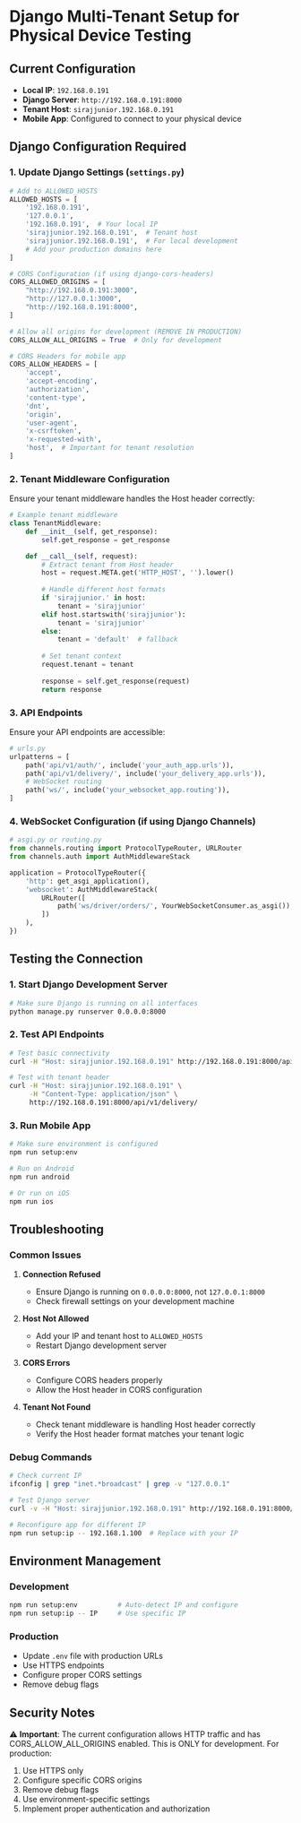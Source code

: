 # Django Multi-Tenant Setup for Physical Device Testing

## Current Configuration
- **Local IP**: `192.168.0.191`
- **Django Server**: `http://192.168.0.191:8000`
- **Tenant Host**: `sirajjunior.192.168.0.191`
- **Mobile App**: Configured to connect to your physical device

## Django Configuration Required

### 1. Update Django Settings (`settings.py`)

```python
# Add to ALLOWED_HOSTS
ALLOWED_HOSTS = [
    '192.168.0.191',
    '127.0.0.1',
    '192.168.0.191',  # Your local IP
    'sirajjunior.192.168.0.191',  # Tenant host
    'sirajjunior.192.168.0.191',  # For local development
    # Add your production domains here
]

# CORS Configuration (if using django-cors-headers)
CORS_ALLOWED_ORIGINS = [
    "http://192.168.0.191:3000",
    "http://127.0.0.1:3000",
    "http://192.168.0.191:8000",
]

# Allow all origins for development (REMOVE IN PRODUCTION)
CORS_ALLOW_ALL_ORIGINS = True  # Only for development

# CORS Headers for mobile app
CORS_ALLOW_HEADERS = [
    'accept',
    'accept-encoding',
    'authorization',
    'content-type',
    'dnt',
    'origin',
    'user-agent',
    'x-csrftoken',
    'x-requested-with',
    'host',  # Important for tenant resolution
]
```

### 2. Tenant Middleware Configuration

Ensure your tenant middleware handles the Host header correctly:

```python
# Example tenant middleware
class TenantMiddleware:
    def __init__(self, get_response):
        self.get_response = get_response

    def __call__(self, request):
        # Extract tenant from Host header
        host = request.META.get('HTTP_HOST', '').lower()
        
        # Handle different host formats
        if 'sirajjunior.' in host:
            tenant = 'sirajjunior'
        elif host.startswith('sirajjunior'):
            tenant = 'sirajjunior'
        else:
            tenant = 'default'  # fallback
        
        # Set tenant context
        request.tenant = tenant
        
        response = self.get_response(request)
        return response
```

### 3. API Endpoints

Ensure your API endpoints are accessible:

```python
# urls.py
urlpatterns = [
    path('api/v1/auth/', include('your_auth_app.urls')),
    path('api/v1/delivery/', include('your_delivery_app.urls')),
    # WebSocket routing
    path('ws/', include('your_websocket_app.routing')),
]
```

### 4. WebSocket Configuration (if using Django Channels)

```python
# asgi.py or routing.py
from channels.routing import ProtocolTypeRouter, URLRouter
from channels.auth import AuthMiddlewareStack

application = ProtocolTypeRouter({
    'http': get_asgi_application(),
    'websocket': AuthMiddlewareStack(
        URLRouter([
            path('ws/driver/orders/', YourWebSocketConsumer.as_asgi()),
        ])
    ),
})
```

## Testing the Connection

### 1. Start Django Development Server
```bash
# Make sure Django is running on all interfaces
python manage.py runserver 0.0.0.0:8000
```

### 2. Test API Endpoints
```bash
# Test basic connectivity
curl -H "Host: sirajjunior.192.168.0.191" http://192.168.0.191:8000/api/v1/auth/

# Test with tenant header
curl -H "Host: sirajjunior.192.168.0.191" \
     -H "Content-Type: application/json" \
     http://192.168.0.191:8000/api/v1/delivery/
```

### 3. Run Mobile App
```bash
# Make sure environment is configured
npm run setup:env

# Run on Android
npm run android

# Or run on iOS
npm run ios
```

## Troubleshooting

### Common Issues

1. **Connection Refused**
   - Ensure Django is running on `0.0.0.0:8000`, not `127.0.0.1:8000`
   - Check firewall settings on your development machine

2. **Host Not Allowed**
   - Add your IP and tenant host to `ALLOWED_HOSTS`
   - Restart Django development server

3. **CORS Errors**
   - Configure CORS headers properly
   - Allow the Host header in CORS configuration

4. **Tenant Not Found**
   - Check tenant middleware is handling Host header correctly
   - Verify the Host header format matches your tenant logic

### Debug Commands

```bash
# Check current IP
ifconfig | grep "inet.*broadcast" | grep -v "127.0.0.1"

# Test Django server
curl -v -H "Host: sirajjunior.192.168.0.191" http://192.168.0.191:8000/

# Reconfigure app for different IP
npm run setup:ip -- 192.168.1.100  # Replace with your IP
```

## Environment Management

### Development
```bash
npm run setup:env          # Auto-detect IP and configure
npm run setup:ip -- IP     # Use specific IP
```

### Production
- Update `.env` file with production URLs
- Use HTTPS endpoints
- Configure proper CORS settings
- Remove debug flags

## Security Notes

⚠️ **Important**: The current configuration allows HTTP traffic and has CORS_ALLOW_ALL_ORIGINS enabled. This is ONLY for development. For production:

1. Use HTTPS only
2. Configure specific CORS origins
3. Remove debug flags
4. Use environment-specific settings
5. Implement proper authentication and authorization